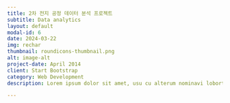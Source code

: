 ```yaml
---
title: 2차 전지 공정 데이터 분석 프로젝트
subtitle: Data analytics
layout: default
modal-id: 6
date: 2024-03-22
img: rechar
thumbnail: roundicons-thumbnail.png
alt: image-alt
project-date: April 2014
client: Start Bootstrap
category: Web Development
description: Lorem ipsum dolor sit amet, usu cu alterum nominavi lobortis. At duo novum diceret. Tantas apeirian vix et, usu sanctus postulant inciderint ut, populo diceret necessitatibus in vim. Cu eum dicam feugiat noluisse.

---
```

